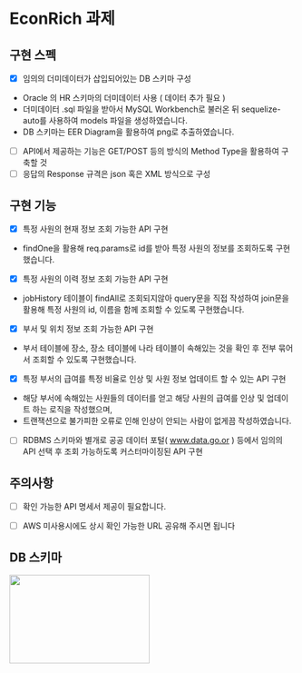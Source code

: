 # EconRich 과제

## 구현 스펙
* [X] 임의의 더미데이터가 삽입되어있는 DB 스키마 구성
 * Oracle 의 HR 스키마의 더미데이터 사용 ( 데이터 추가 필요 )
 * 더미데이터 .sql 파일을 받아서 MySQL Workbench로 불러온 뒤 sequelize-auto를 사용하여 models 파일을 생성하였습니다.
 * DB 스키마는 EER Diagram을 활용하여 png로 추출하였습니다.
* [ ] API에서 제공하는 기능은 GET/POST 등의 방식의 Method Type을 활용하여 구축할 것
* [ ] 응답의 Response 규격은 json 혹은 XML 방식으로 구성

## 구현 기능
* [X] 특정 사원의 현재 정보 조회 가능한 API 구현
 * findOne을 활용해 req.params로 id를 받아 특정 사원의 정보를 조회하도록 구현했습니다.
* [X] 특정 사원의 이력 정보 조회 가능한 API 구현
 * jobHistory 테이블이 findAll로 조회되지않아 query문을 직접 작성하여 join문을 활용해 특정 사원의 id, 이름을 함께 조회할 수 있도록 구현했습니다. 
* [X] 부서 및 위치 정보 조회 가능한 API 구현
 * 부서 테이블에 장소, 장소 테이블에 나라 테이블이 속해있는 것을 확인 후 전부 묶어서 조회할 수 있도록 구현했습니다.
* [X] 특정 부서의 급여를 특정 비율로 인상 및 사원 정보 업데이트 할 수 있는 API 구현
 * 해당 부서에 속해있는 사원들의 데이터를 얻고 해당 사원의 급여를 인상 및 업데이트 하는 로직을 작성했으며,
 * 트랜잭션으로 불가피한 오류로 인해 인상이 안되는 사람이 없게끔 작성하였습니다.
* [ ] RDBMS 스키마와 별개로 공공 데이터 포털( www.data.go.or ) 등에서 임의의 API 선택 후 조회 가능하도록 커스터마이징된 API 구현

## 주의사항
* [ ] 확인 가능한 API 명세서 제공이 필요합니다.
* [ ] AWS 미사용시에도 상시 확인 가능한 URL 공유해 주시면 됩니다


## DB 스키마
<img src="https://user-images.githubusercontent.com/95732945/219212458-934b3742-98f6-4345-b35b-616a45a2899c.png" width="70%" height='20%' />
